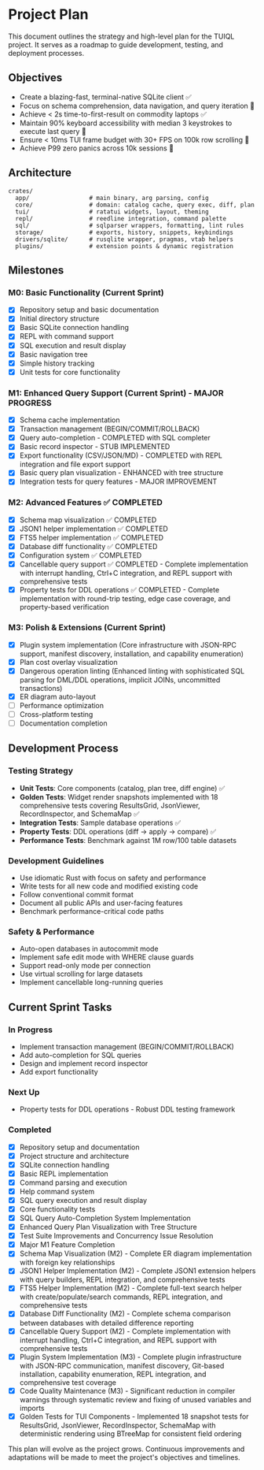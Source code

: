 # Project Plan

This document outlines the strategy and high-level plan for the TUIQL project. It serves as a roadmap to guide development, testing, and deployment processes.

## Objectives

- Create a blazing-fast, terminal-native SQLite client ✅
- Focus on schema comprehension, data navigation, and query iteration 🚧
- Achieve < 2s time-to-first-result on commodity laptops ✅
- Maintain 90% keyboard accessibility with median 3 keystrokes to execute last query 🚧
- Ensure < 10ms TUI frame budget with 30+ FPS on 100k row scrolling 🚧
- Achieve P99 zero panics across 10k sessions 🚧

## Architecture

```
crates/
  app/                 # main binary, arg parsing, config
  core/                # domain: catalog cache, query exec, diff, plan
  tui/                 # ratatui widgets, layout, theming
  repl/                # reedline integration, command palette
  sql/                 # sqlparser wrappers, formatting, lint rules
  storage/             # exports, history, snippets, keybindings
  drivers/sqlite/      # rusqlite wrapper, pragmas, vtab helpers
  plugins/             # extension points & dynamic registration
```

## Milestones

### M0: Basic Functionality (Current Sprint)
- [x] Repository setup and basic documentation
- [x] Initial directory structure
- [x] Basic SQLite connection handling
- [x] REPL with command support
- [x] SQL execution and result display
- [x] Basic navigation tree
- [x] Simple history tracking
- [x] Unit tests for core functionality

### M1: Enhanced Query Support (Current Sprint) - MAJOR PROGRESS
- [x] Schema cache implementation
- [x] Transaction management (BEGIN/COMMIT/ROLLBACK)
- [x] Query auto-completion - COMPLETED with SQL completer
- [x] Basic record inspector - STUB IMPLEMENTED
- [x] Export functionality (CSV/JSON/MD) - COMPLETED with REPL integration and file export support
- [x] Basic query plan visualization - ENHANCED with tree structure
- [x] Integration tests for query features - MAJOR IMPROVEMENT

### M2: Advanced Features ✅ COMPLETED
- [x] Schema map visualization ✅ COMPLETED
- [x] JSON1 helper implementation ✅ COMPLETED
- [x] FTS5 helper implementation ✅ COMPLETED
- [x] Database diff functionality ✅ COMPLETED
- [x] Configuration system ✅ COMPLETED
- [x] Cancellable query support ✅ COMPLETED - Complete implementation with interrupt handling, Ctrl+C integration, and REPL support with comprehensive tests
- [x] Property tests for DDL operations ✅ COMPLETED - Complete implementation with round-trip testing, edge case coverage, and property-based verification

### M3: Polish & Extensions (Current Sprint)
- [x] Plugin system implementation (Core infrastructure with JSON-RPC support, manifest discovery, installation, and capability enumeration)
- [x] Plan cost overlay visualization
- [x] Dangerous operation linting (Enhanced linting with sophisticated SQL parsing for DML/DDL operations, implicit JOINs, uncommitted transactions)
- [x] ER diagram auto-layout
- [ ] Performance optimization
- [ ] Cross-platform testing
- [ ] Documentation completion

## Development Process

### Testing Strategy
- **Unit Tests**: Core components (catalog, plan tree, diff engine) ✅
- **Golden Tests**: Widget render snapshots implemented with 18 comprehensive tests covering ResultsGrid, JsonViewer, RecordInspector, and SchemaMap ✅
- **Integration Tests**: Sample database operations ✅
- **Property Tests**: DDL operations (diff → apply → compare) ✅
- **Performance Tests**: Benchmark against 1M row/100 table datasets

### Development Guidelines
- Use idiomatic Rust with focus on safety and performance
- Write tests for all new code and modified existing code
- Follow conventional commit format
- Document all public APIs and user-facing features
- Benchmark performance-critical code paths

### Safety & Performance
- Auto-open databases in autocommit mode
- Implement safe edit mode with WHERE clause guards
- Support read-only mode per connection
- Use virtual scrolling for large datasets
- Implement cancellable long-running queries

## Current Sprint Tasks

### In Progress
- Implement transaction management (BEGIN/COMMIT/ROLLBACK)
- Add auto-completion for SQL queries
- Design and implement record inspector
- Add export functionality

### Next Up
- Property tests for DDL operations - Robust DDL testing framework

### Completed
- [x] Repository setup and documentation
- [x] Project structure and architecture
- [x] SQLite connection handling
- [x] Basic REPL implementation
- [x] Command parsing and execution
- [x] Help command system
- [x] SQL query execution and result display
- [x] Core functionality tests
- [x] SQL Query Auto-Completion System Implementation
- [x] Enhanced Query Plan Visualization with Tree Structure
- [x] Test Suite Improvements and Concurrency Issue Resolution
- [x] Major M1 Feature Completion
- [x] Schema Map Visualization (M2) - Complete ER diagram implementation with foreign key relationships
- [x] JSON1 Helper Implementation (M2) - Complete JSON1 extension helpers with query builders, REPL integration, and comprehensive tests
- [x] FTS5 Helper Implementation (M2) - Complete full-text search helper with create/populate/search commands, REPL integration, and comprehensive tests
- [x] Database Diff Functionality (M2) - Complete schema comparison between databases with detailed difference reporting
- [x] Cancellable Query Support (M2) - Complete implementation with interrupt handling, Ctrl+C integration, and REPL support with comprehensive tests
- [x] Plugin System Implementation (M3) - Complete plugin infrastructure with JSON-RPC communication, manifest discovery, Git-based installation, capability enumeration, REPL integration, and comprehensive test coverage
- [x] Code Quality Maintenance (M3) - Significant reduction in compiler warnings through systematic review and fixing of unused variables and imports
- [x] Golden Tests for TUI Components - Implemented 18 snapshot tests for ResultsGrid, JsonViewer, RecordInspector, SchemaMap with deterministic rendering using BTreeMap for consistent field ordering

This plan will evolve as the project grows. Continuous improvements and adaptations will be made to meet the project's objectives and timelines.